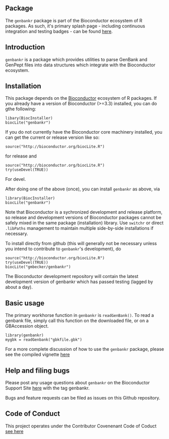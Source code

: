## Package

The `genbankr` package is part of the Bioconductor ecosystem of R packages. As
such, it's primary splash page - including continuous integration and testing
badges - can be found [here](https://bioconductor.org/packages/release/bioc/html/genbankr.html).


## Introduction

`genbankr` is a package which provides utilities to parse GenBank and GenPept 
files into data structures which integrate with the Bioconductor ecosystem.

## Installation

This package depends on the [Bioconductor](http://bioconductor.org) ecosystem of
R packages. If you already have a version of Bioconductor (>=3.3) installed,
you can do gthe following:

```
libary(BiocInstaller)
biocLite("genbankr")
```

If you do not currently have the Bioconductor core machinery installed, you can
get the current or release version like so:

```
source("http://bioconductor.org/biocLite.R")
``` 
for release and

```
source("http://bioconductor.org/biocLite.R")
try(useDevel(TRUE))
```
For devel.

After doing one of the above (once), you can install `genbankr` as above, via

```
library(BiocInstaller)
biocLite("genbankr")
```

Note that Bioconductor is a sychronized development and release
platform, so release and development versions of Bioconductor packages
cannot be safely mixed in the same package (installation) library. Use `switchr`
or direct `.libPaths` management to maintain multiple side-by-side installations
if necessary.

To install directly from github (this will generally not be necessary
unless you intend to contribute to `genbankr`'s development), do

```
source("http://bioconductor.org/biocLite.R")
try(useDevel(TRUE))
biocLite("gmbecker/genbankr")
```

The Bioconductor development repository will contain
the latest development version of genbankr which has passed testing (lagged
by about a day).

## Basic usage

The primary workhorse function in `genbankr` is `readGenBank()`. To read a genbank
file, simply call this function on the downloaded file, or on a GBAccession object.

```
library(genbankr)
mygbk = readGenbank("gbkfile.gbk")
```

For a more complete discussion of how to use the `genbankr` package, please see
the compiled vignette [here](https://bioconductor.org/packages/release/bioc/vignettes/genbankr/inst/doc/genbankr.html)


## Help and filing bugs

Please post any usage questions about `genbankr` on the Bioconductor Support Site
[here](https://support.bioconductor.org/) with the tag genbankr.

Bugs and feature requests can be filed as issues on this Github repository.

## Code of Conduct

This project operates under the Contributor Covenenant Code of Coduct [see here](./CONDUCT.md)